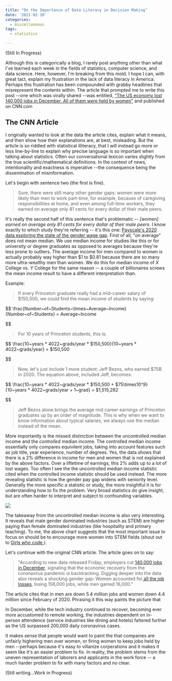 ```yaml
---
title: "On the Importance of Data Literacy in Decision Making"
date: '2021-02-10'
categories:
  - miscellaneous
tags:
  - statistics

---
```


(Still In Progress)

Although this is categorically a blog, I rarely post anything other than what I've learned each week in the fields of statistics, computer science, and data science. Here, however, I'm breaking from this mold. I hope I can, with great tact, explain my frustration in the lack of data literacy in America. Perhaps this frustration has been compounded with grabby headlines that misrepresent the contents within. The article that prompted me to write this post --one which was virally shared --was entitled, ["The US economy lost 140,000 jobs in December. All of them were held by women"](https://www.cnn.com/2021/01/08/economy/women-job-losses-pandemic/index.html) and published on CNN.com

## The CNN Article

I originally wanted to look at the data the article cites, explain what it means, and then show how their explanations are, at best, misleading. But the article is so riddled with statistical illiteracy, that I will instead go more or less line-by-line to explain why precise language is so important when talking about statistics. Often our conversational lexicon varies slightly from the true scientific/mathematical definitions. In the context of news, intentionality and exactness is imperative --the consequence being the dissemination of misinformation.

Let's begin with sentence two (the first is fine).

> Sure, there were still many other gender gaps: women were more likely than men to work part-time, for example, because of caregiving responsibilities at home, and even among full-time workers, they earned on average only 81 cents for every dollar of their male peers.

It's really the second half of this sentence that's problematic -- *[women] earned on average only 81 cents for every dollar of their male peers.* I know exactly to which study they're referring -- it's this one: [Payscale's 2020 data exploring the state of the gender wage gap](https://www.payscale.com/data/gender-pay-gap). First of all, "on average" does not mean median. We use median income for studies like this or for university or degree graduates as opposed to averages because they're less prone to outliers. The average income for men compared to women is actually probably way higher than $1 to $0.81 because there are so many more ultra-wealthy men than women. We do this for median income of *X* College vs. *Y* College for the same reason -- a couple of billionaires screws the mean income result to have a different interpretation than.

Example:

> If every Princeton graduate really had a mid-career salary of $150,500, we could find the mean income of students by saying:

$$
\frac{Number~of~Students~\times~Average~Income}{Number~of~Students} = Average~Income

$$

> For 10 years of Princeton students, this is:

$$
\frac{10~years * 4022~grads/year * \$150,500}{10~years * 4022~grads/year} = \$150,500

$$

> Now, let's just include 1 more student: Jeff Bezos, who earned $75B in 2020.
> The equation above, included Jeff, becomes:

$$
\frac{10~years * 4022~grads/year * \$150,500 + \$75\times10^9}{10~years * 4022~grads/year + 1~grad} = \$1,515,282

$$

> Jeff Bezos alone brings the average mid career earnings of Princeton graduates up by an order of magnitude. This is why when we want to know information about typical salaries, we always use the median instead of the mean.

More importantly is the missed distinction between the uncontrolled median income and the *controlled* median income. The controlled median income essentially only compares equivilent jobs, taking into account features such as job title, year experience, number of degrees. Yes, the data shows that there is a 2% difference in income for men and women that is not explained by the above factors. Over a liftetime of earnings, this 2% adds up to a lot of lost wages. Too often I see the the uncontrolled median income statistic cited when the controlled income statistic should be used instead. The more revealing statistic is how the gender pay gap widens with seniority level. Generally the more specific a statistic or study, the more insightful it is for understanding how to fix the problem. Very broad statistics do give insight, but are often harder to interpret and subject to confounding variables.

![](https://www.payscale.com/content/gpg/2020/GPG2020-OverTime.svg)

The takeaway from the uncontrolled median income is also very interesting. It reveals that male gender dominated industries (such as STEM) are higher paying than female dominated industries (like hospitality and primary teaching). To me, the above chart suggests that the most important issue to focus on should be to encourage more women into STEM fields (shout out to [Girls who code ](https://girlswhocode.com/)).

Let's continue with the original CNN article. The article goes on to say:

> "According to new data released Friday, employers cut [140,000 jobs in December](https://www.cnn.com/2021/01/08/economy/december-2020-jobs-report/index.html),
> signaling that the economic recovery from the coronavirus pandemic is
> backtracking. Digging deeper into the data also reveals a shocking
> gender gap: Women accounted for[ all the job losses](https://www.bls.gov/news.release/empsit.t21.htm), losing 156,000 jobs, while men gained 16,000."

The article cites that in men are down 5.4 million jobs and women down 4.4 million since February of 2020. Phrasing it this way paints the picture that

In December, while the tech industry continued to recover, becoming ever more accustomed to remote working, the industries dependent on in-person attendence (service industries like dining and hotels) faltered further as the US surpassed 200,000 daily coronavirus cases.

It makes sense that people would want to paint the that companies are unfairly highering men over women, or firing women to keep jobs held by men --perhaps because it's easy to villanize corperations and it makes it seem like it's an easier problem to fix. In reality, the problem stems from the uneven representation of laborers and applicants in the work force -- a much harder problem to fix with many factors and no clear.

(Still writing...Work in Progress)


